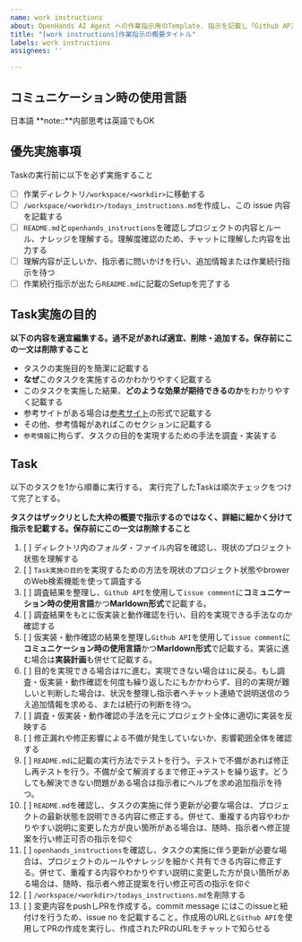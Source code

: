 ```yaml
---
name: work instructions
about: OpenHands AI Agent への作業指示用のTemplate. 指示を記載し「Github APIでissue#nnを確認し実施せよ」と指示をする.
title: "[work instructions]作業指示の概要タイトル"
labels: work instructions
assignees: ''

---
```


## コミュニケーション時の使用言語
日本語
**note::**内部思考は英語でもOK

## 優先実施事項
Taskの実行前に以下を必ず実施すること

- [ ] 作業ディレクトリ`/workspace/<workdir>`に移動する
- [ ] `/workspace/<workdir>/todays_instructions.md`を作成し、この issue 内容を記載する
- [ ] `README.md`と`openhands_instructions`を確認しプロジェクトの内容とルール、ナレッジを理解する。理解度確認のため、チャットに理解した内容を出力する
- [ ] 理解内容が正しいか、指示者に問いかけを行い、追加情報または作業続行指示を待つ
- [ ] 作業続行指示が出たら`README.md`に記載のSetupを完了する

## Task実施の目的

**以下の内容を適宜編集する。過不足があれば適宜、削除・追加する。保存前にこの一文は削除すること**

- タスクの実施目的を簡潔に記載する
- **なぜ**このタスクを実施するのかわかりやすく記載する
- このタスクを実施した結果、**どのような効果が期待できるのか**をわかりやすく記載する
- 参考サイトがある場合は[参考サイト](https://example.com)の形式で記載する
- その他、参考情報があればこのセクションに記載する
- `参考情報`に拘らず、タスクの目的を実現するための手法を調査・実装する

## Task
以下のタスクを1から順番に実行する。
実行完了したTaskは順次チェックをつけて完了とする。

**タスクはザックリとした大枠の概要で指示するのではなく、詳細に細かく分けて指示を記載する。保存前にこの一文は削除すること**

1. [ ] ディレクトリ内のフォルダ・ファイル内容を確認し、現状のプロジェクト状態を理解する
2. [ ] `Task実施の目的`を実現するための方法を現状のプロジェクト状態やbrowerのWeb検索機能を使って調査する
3. [ ] 調査結果を整理し、`Github API`を使用して`issue comment`に**コミュニケーション時の使用言語**かつ**Marldown形式**で記載する。
4. [ ] 調査結果をもとに仮実装と動作確認を行い、目的を実現できる手法なのか確認する
5. [ ] 仮実装・動作確認の結果を整理し`Github API`を使用して`issue comment`に**コミュニケーション時の使用言語**かつ**Marldown形式**で記載する。実装に進む場合は**実装計画**も併せて記載する。
6. [ ] 目的を実現できる場合は`7`に進む。実現できない場合は`1`に戻る。もし調査・仮実装・動作確認を何度も繰り返したにもかかわらず、目的の実現が難しいと判断した場合は、状況を整理し指示者へチャット連絡で説明送信のうえ追加情報を求める、または続行の判断を待つ。
7. [ ] 調査・仮実装・動作確認の手法を元にプロジェクト全体に適切に実装を反映する
8. [ ] 修正漏れや修正影響による不備が発生していないか、影響範囲全体を確認する
9. [ ] `README.md`に記載の実行方法でテストを行う。テストで不備があれば修正し再テストを行う。不備が全て解消するまで修正→テストを繰り返す。どうしても解決できない問題がある場合は指示者にヘルプを求め追加指示を待つ。
10. [ ] `README.md`を確認し、タスクの実施に伴う更新が必要な場合は、プロジェクトの最新状態を説明できる内容に修正する。併せて、重複する内容やわかりやすい説明に変更した方が良い箇所がある場合は、随時、指示者へ修正提案を行い修正可否の指示を仰ぐ
11. [ ] `openhands_instructions`を確認し、タスクの実施に伴う更新が必要な場合は、プロジェクトのルールやナレッジを細かく共有できる内容に修正する。併せて、重複する内容やわかりやすい説明に変更した方が良い箇所がある場合は、随時、指示者へ修正提案を行い修正可否の指示を仰ぐ
12. [ ] `/workspace/<workdir>/todays_instructions.md`を削除する
13. [ ] 変更内容をpushしPRを作成する。commit message にはこのissueと紐付けを行うため、issue no を記載すること。作成用のURLと`Github API`を使用してPRの作成を実行し、作成されたPRのURLをチャットで知らせる
